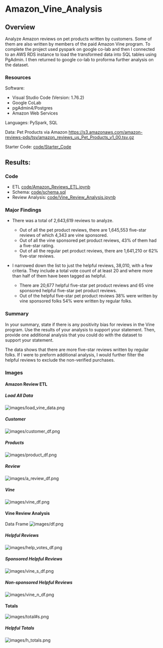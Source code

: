 # Amazon_Vine_Analysis

## Overview 
Analyze Amazon reviews on pet products written by customers. Some of them are also written by members of the paid Amazon Vine program. To complete the project used pyspark on google co-lab and then I connected to an AWS RDS instance to load the transformed data into SQL tables using PgAdmin. I then returned to google co-lab to proforma further analysis on the dataset.


### Resources

Software:
- Visual Studio Code (Version: 1.76.2)
- Google CoLab
- pgAdmin4/Postgres
- Amazon Web Services 

Languages: PySpark, SQL
    
Data: Pet Products via Amazon https://s3.amazonaws.com/amazon-reviews-pds/tsv/amazon_reviews_us_Pet_Products_v1_00.tsv.gz 

Starter Code: [code/Starter_Code](code/Starter_Code)


## Results: 

### Code

- ETL [code/Amazon_Reviews_ETL.ipynb](code/Amazon_Reviews_ETL.ipynb)
- Schema: [code/schema.sql](code/schema.sql)
- Review Analysis: [code/Vine_Review_Analysis.ipynb](code/Vine_Review_Analysis.ipynb)

### Major Findings 

- There was a total of 2,643,619 reviews to analyze.
    - Out of all the pet product reviews, there are 1,645,553 five-star reviews of which 4,343 are vine sponsored.
    - Out of all the vine sponsored pet product reviews, 43% of them had a five-star rating.
    - Out of all the regular pet product reviews, there are 1,641,210 or 62% five-star reviews.

- I narrowed down the list to just the helpful reviews, 38,010, with a few criteria. They include a total vote count of at least 20 and where more than half of them have been tagged as helpful. 
    - There are 20,677 helpful five-star pet product reviews and 65 vine sponsored helpful five-star pet product reviews.
    - Out of the helpful five-star pet product reviews 38% were written by vine sponsored folks 54% were written by regular folks.

### Summary

In your summary, state if there is any positivity bias for reviews in the Vine program. Use the results of your analysis to support your statement. Then, provide one additional analysis that you could do with the dataset to support your statement.

The data shows that there are more five-star reviews written by regular folks. If I were to preform additional analysis, I would further filter the helpful reviews to exclude the non-verified purchases. 


### Images 

#### Amazon Review ETL 
##### Load All Data
![images/load_vine_data.png](images/load_vine_data.png)

##### Customer 
![images/customer_df.png](images/customer_df.png)

##### Products 
![images/product_df.png](images/product_df.png)

##### Review
![images/a_review_df.png](images/a_review_df.png)

##### Vine
![images/vine_df.png](images/vine_df.png)

#### Vine Review Analysis 
Data Frame
![images/df.png](images/df.png)

##### Helpful Reviews
![images/help_votes_df.png](images/help_votes_df.png)

##### Sponsored Helpful Reviews
![images/vine_s_df.png](images/vine_s_df.png)

##### Non-sponsored Helpful Reviews
![images/vine_n_df.png](images/vine_n_df.png)

#### Totals 
![images/total#s.png](images/total#s.png)

##### Helpful Totals
![images/h_totals.png](images/h_totals.png)


